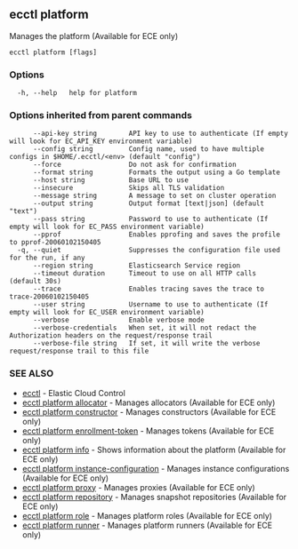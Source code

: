 ## ecctl platform

Manages the platform (Available for ECE only)

```
ecctl platform [flags]
```

### Options

```
  -h, --help   help for platform
```

### Options inherited from parent commands

```
      --api-key string        API key to use to authenticate (If empty will look for EC_API_KEY environment variable)
      --config string         Config name, used to have multiple configs in $HOME/.ecctl/<env> (default "config")
      --force                 Do not ask for confirmation
      --format string         Formats the output using a Go template
      --host string           Base URL to use
      --insecure              Skips all TLS validation
      --message string        A message to set on cluster operation
      --output string         Output format [text|json] (default "text")
      --pass string           Password to use to authenticate (If empty will look for EC_PASS environment variable)
      --pprof                 Enables pprofing and saves the profile to pprof-20060102150405
  -q, --quiet                 Suppresses the configuration file used for the run, if any
      --region string         Elasticsearch Service region
      --timeout duration      Timeout to use on all HTTP calls (default 30s)
      --trace                 Enables tracing saves the trace to trace-20060102150405
      --user string           Username to use to authenticate (If empty will look for EC_USER environment variable)
      --verbose               Enable verbose mode
      --verbose-credentials   When set, it will not redact the Authorization headers on the request/response trail
      --verbose-file string   If set, it will write the verbose request/response trail to this file
```

### SEE ALSO

* [ecctl](ecctl.md)	 - Elastic Cloud Control
* [ecctl platform allocator](ecctl_platform_allocator.md)	 - Manages allocators (Available for ECE only)
* [ecctl platform constructor](ecctl_platform_constructor.md)	 - Manages constructors (Available for ECE only)
* [ecctl platform enrollment-token](ecctl_platform_enrollment-token.md)	 - Manages tokens (Available for ECE only)
* [ecctl platform info](ecctl_platform_info.md)	 - Shows information about the platform (Available for ECE only)
* [ecctl platform instance-configuration](ecctl_platform_instance-configuration.md)	 - Manages instance configurations (Available for ECE only)
* [ecctl platform proxy](ecctl_platform_proxy.md)	 - Manages proxies (Available for ECE only)
* [ecctl platform repository](ecctl_platform_repository.md)	 - Manages snapshot repositories (Available for ECE only)
* [ecctl platform role](ecctl_platform_role.md)	 - Manages platform roles (Available for ECE only)
* [ecctl platform runner](ecctl_platform_runner.md)	 - Manages platform runners (Available for ECE only)


